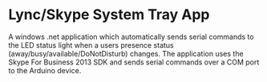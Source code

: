 # Lync/Skype System Tray App
A windows .net application which automatically sends serial commands to the LED status light when a users presence status (away/busy/available/DoNotDisturb) changes. The application uses the Skype For Business 2013 SDK and sends serial commands over a COM port to the Arduino device.
